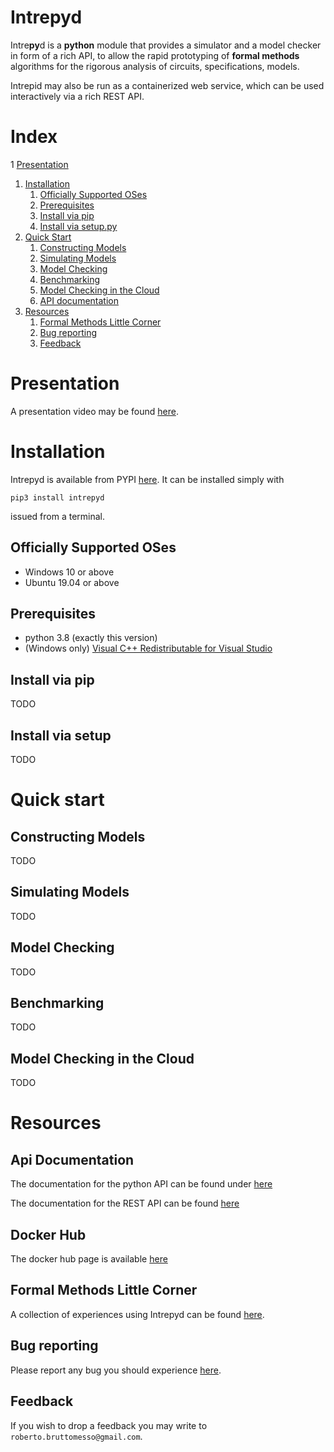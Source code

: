 # Intrepyd
Intre**py**d is a **python** module that provides a simulator and a model checker in form of
a rich API, to allow the rapid prototyping of **formal methods** algorithms
for the rigorous analysis of circuits, specifications, models.

Intrepid may also be run as a containerized web service, which can be used interactively
via a rich REST API.

# Index
1  [Presentation](#presentation)
1. [Installation](#installation)
    1. [Officially Supported OSes](#officially-supported-oses)
    1. [Prerequisites](#prerequisites)
    1. [Install via pip](#install-via-pip)
    1. [Install via setup.py](#install-via-setup.py)
1. [Quick Start](#quick-start)
    1. [Constructing Models](#constructing-models)
    1. [Simulating Models](#simulating-models)
    1. [Model Checking](#model-checking)
    1. [Benchmarking](#benchmarking)
    1. [Model Checking in the Cloud](#model-checking-in-the-cloud)
    1. [API documentation](#api-documentation)
1. [Resources](#resources)
    1. [Formal Methods Little Corner](#formal-methods-little-corner)
    1. [Bug reporting](#bug-reporting)
    1. [Feedback](#feedback)


# Presentation

A presentation video may be found [here](https://somepageonyoutube).

# Installation
Intrepyd is available from PYPI [here][2]. It can be installed simply with
```
pip3 install intrepyd
```
issued from a terminal.

## Officially Supported OSes
- Windows 10 or above
- Ubuntu 19.04 or above

## Prerequisites
- python 3.8 (exactly this version)
- (Windows only) [Visual C++ Redistributable for Visual Studio][1]

## Install via pip
TODO

## Install via setup
TODO

# Quick start

## Constructing Models
TODO

## Simulating Models
TODO

## Model Checking
TODO

## Benchmarking
TODO

## Model Checking in the Cloud
TODO

# Resources

## Api Documentation

The documentation for the python API can be found under [here](https://github.com/formalmethods/intrepid/tree/master/docs/intrepyd)

The documentation for the REST API can be found [here](https://www.postman.com/robertobruttomesso/workspace/intrepid-model-checker-rest-api)

## Docker Hub

The docker hub page is available [here](https://hub.docker.com/r/robertobruttomesso/intrepid)

## Formal Methods Little Corner
A collection of experiences using Intrepyd can be found [here](https://formalmethods.github.io).

## Bug reporting
Please report any bug you should experience [here](https://github.com/formalmethods/intrepid/issues).

## Feedback
If you wish to drop a feedback you may write to
`roberto.bruttomesso@gmail.com`.

[1]: https://aka.ms/vs/16/release/vc_redist.x64.exe
[2]: https://pypi.python.org/pypi/intrepyd "Intrepyd on PYPI"

